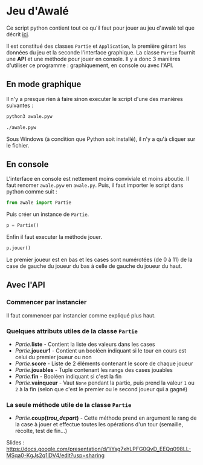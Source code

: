 # Jeu d'Awalé
Ce script python contient tout ce qu'il faut pour jouer au jeu d'awalé tel que décrit [ici](https://fr.wikipedia.org/wiki/Awalé).

Il est constitué des classes `Partie` et `Application`, la première gérant les données du jeu et la seconde l'interface  graphique. La classe `Partie` fournit une **API** et une méthode pour jouer en console. Il y a donc 3 manières d'utiliser ce programme : graphiquement, en console ou avec l'API.

## En mode graphique

Il n'y a presque rien à faire sinon executer le script d'une des manières suivantes :

```sh
python3 awale.pyw
```

```````sh
./awale.pyw
```````

Sous Windows (à condition que Python soit installé), il n'y a qu'à cliquer sur le fichier.

## En console

L'interface en console est nettement moins conviviale et moins aboutie. Il faut renomer `awale.pyw` en `awale.py`. Puis, il faut importer le script dans python comme suit :

``````python
from awale import Partie
``````

Puis créer un instance  de `Partie`.

``````python
p = Partie()
``````

Enfin il faut executer la méthode jouer.

``````python
p.jouer()
``````

Le premier joueur est en bas et les cases sont numérotées (de 0 à 11) de la case de gauche du joueur du bas à celle de  gauche du joueur du haut.

## Avec l'API

### Commencer par instancier

Il faut commencer par instancier comme expliqué plus haut.

### Quelques attributs utiles de la classe `Partie`

* _Partie._**liste** - Contient la liste des valeurs dans les cases
* _Partie._**joueur1** - Contient un booléen indiquant si le tour en cours est celui du premier joueur ou non
* _Partie_.**score** - Liste de 2 éléments contenant le score de chaque joueur
* _Partie_.**jouables** - Tuple contenant les rangs des cases jouables
* _Partie_.**fin** - Booléen indiquant si c'est la fin
* _Partie_.**vainqueur** - Vaut `None` pendant la partie, puis prend la valeur `1` ou `2` à la fin (selon que c'est le premier ou le second joueur qui a gagné)

### La seule méthode utile de la classe `Partie`

* _Partie_.**coup(_trou_depart_)** - Cette méthode prend en argument le rang de la case à jouer et effectue toutes les opérations d'un tour (semaille, récolte, test de fin...)


Slides : https://docs.google.com/presentation/d/1iYsg7xhLPFG0QvD_EEQq098LL-MSqa0-KgJs2q1lDV4/edit?usp=sharing

